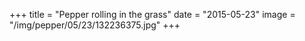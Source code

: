 +++
title = "Pepper rolling in the grass"
date = "2015-05-23"
image = "/img/pepper/05/23/132236375.jpg"
+++

